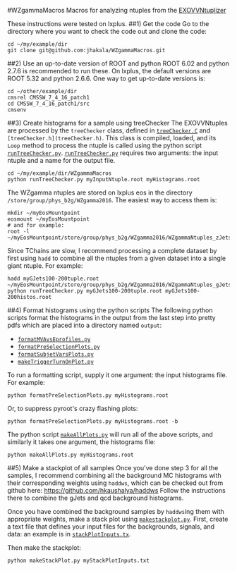 #WZgammaMacros
Macros for analyzing ntuples from the [EXOVVNtuplizer](https://github.com/jhakala/EXOVVNtuplizerRunII)

These instructions were tested on lxplus.
##1) Get the code
Go to the directory where you want to check the code out and clone the code:
```
cd ~/my/example/dir
git clone git@github.com:jhakala/WZgammaMacros.git
```
##2) Use an up-to-date version of ROOT and python
ROOT 6.02 and python 2.7.6 is recommended to run these. On lxplus, the default versions are ROOT 5.32 and python 2.6.6. One way to get up-to-date versions is:
```
cd ~/other/example/dir
cmsrel CMSSW_7_4_16_patch1
cd CMSSW_7_4_16_patch1/src
cmsenv
```
##3) Create histograms for a sample using treeChecker
The EXOVVNtuples are processed by the `treeChecker` class, defined in [`treeChecker.C`](treeChecker.C) and `[treeChecker.h](treeChecker.h)`. This class is compiled, loaded, and its `Loop` method to process the ntuple is called using the python script [`runTreeChecker.py`](runTreeChecker.py). [`runTreeChecker.py`](runTreeChecker.py) requires two arguments: the input ntuple and a name for the output file.
```
cd ~/my/example/dir/WZgammaMacros
python runTreeChecker.py myInputNtuple.root myHistograms.root
```

The WZgamma ntuples are stored on lxplus eos in the directory `/store/group/phys_b2g/WZgamma2016`. The easiest way to access them is:
```
mkdir ~/myEosMountpoint
eosmount ~/myEosMountpoint
# and for example:
root -l ~/myEosMountpoint/store/group/phys_b2g/WZgamma2016/WZgammaNtuples_zJetsToQQHT600toInf_Jan14/flatTuple_1.root
```
Since TChains are slow, I recommend processing a complete dataset by first using `hadd` to combine all the ntuples from a given dataset into a single giant ntuple. For example:
```
hadd myGJets100-200tuple.root ~/myEosMountpoint/store/group/phys_b2g/WZgamma2016/WZgammaNtuples_gJetsHT100to200_Jan13/*.root
python runTreeChecker.py myGJets100-200tuple.root myGJets100-200histos.root
```

##4) Format histograms using the python scripts
The following python scripts format the histograms in the output from the last step into pretty pdfs which are placed into a directory named `output`:
* [`formatMVAvsEprofiles.py`](formatMVAvsEprofiles.py)
* [`formatPreSelectionPlots.py`](formatPreSelectionPlots.py)
* [`formatSubjetVarsPlots.py`](formatSubjetVarsPlots.py)
* [`makeTriggerTurnOnPlot.py`](makeTriggerTurnOnPlot.py)

To run a formatting script, supply it one argument: the input histograms file. For example:
```
python formatPreSelectionPlots.py myHistograms.root
```
Or, to suppress pyroot's crazy flashing plots:
```
python formatPreSelectionPlots.py myHistograms.root -b
```
The python script [`makeAllPlots.py`](makeAllPlots.py) will run all of the above scripts, and similarly it takes one argument, the histograms file:
```
python makeAllPlots.py myHistograms.root
```
##5) Make a stackplot of all samples
Once you've done step 3 for all the samples, I recommend combining all the background MC histograms with their corresponding weights using `haddws`, which can be checked out from github here: https://github.com/hkaushalya/haddws
Follow the instructions there to combine the gJets and qcd background histograms.

Once you have combined the background samples by `haddws`ing them with appropriate weights, make a stack plot using [`makestackplot.py`](makestackplot.py). First, create a text file that defines your input files for the backgrounds, signals, and data: an example is in [`stackPlotInputs.tx`](stackPlotInputs.tx).

Then make the stackplot:
```
python makeStackPlot.py myStackPlotInputs.txt
```

